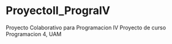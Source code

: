 # ProyectoII_PrograIV
Proyecto Colaborativo para Programacion IV
Proyecto de curso Programacion 4, UAM
